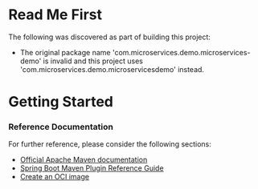 # Read Me First
The following was discovered as part of building this project:

* The original package name 'com.microservices.demo.microservices-demo' is invalid and this project uses 'com.microservices.demo.microservicesdemo' instead.

# Getting Started

### Reference Documentation
For further reference, please consider the following sections:

* [Official Apache Maven documentation](https://maven.apache.org/guides/index.html)
* [Spring Boot Maven Plugin Reference Guide](https://docs.spring.io/spring-boot/docs/3.2.0/maven-plugin/reference/html/)
* [Create an OCI image](https://docs.spring.io/spring-boot/docs/3.2.0/maven-plugin/reference/html/#build-image)

